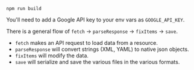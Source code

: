 `npm run build`

You'll need to add a Google API key to your env vars as `GOOGLE_API_KEY`.

There is a general flow of `fetch` -> `parseResponse` -> `fixItems` -> `save`.

- `fetch` makes an API request to load data from a resource.
- `parseResponse` will convert strings (XML, YAML) to native json objects.
- `fixItems` will modify the data.
- `save` will serialize and save the various files in the various formats.
